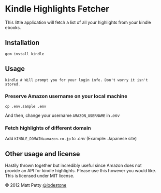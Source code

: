 # Kindle Highlights Fetcher

This little application will fetch a list of all your highlights from your kindle ebooks.

## Installation

    gem install kindle

## Usage

    kindle # Will prompt you for your login info. Don't worry it isn't stored.

### Preserve Amazon username on your local machine

    cp .env.sample .env

And then, change your username `AMAZON_USERNAME` in _.env_

### Fetch highlights of different domain

Add `KINDLE_DOMAIN=amazon.co.jp` to _.env_ (Example: Japanese site)

## Other usage and license

Hastily thrown together but incredibly useful since Amazon does not provide an API for kindle highlights. Please use this however you would like. This is licensed under MIT license.


© 2012 Matt Petty
[@lodestone](http://about.me/lodestone)
